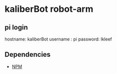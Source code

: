 # kaliberBot robot-arm

## pi login

hostname: kaliberBot
username : pi
password: lkleef

## Dependencies
* [NPM](https://www.npmjs.com/)